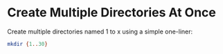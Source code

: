 Create Multiple Directories At Once
=====

Create multiple directories named 1 to x using a simple one-liner:

```bash
mkdir {1..30}
```
